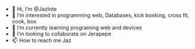- 👋 Hi, I’m @JazInte
- 👀 I’m interested in programming web, Databases, kick boxking, cross fit, cook, box
- 🌱 I’m currently learning programing web and devices
- 💞️ I’m looking to collaborate on Jerapepe
- 📫 How to reach me Jaz

<!---
JazInte/JazInte is a ✨ special ✨ repository because its `README.md` (this file) appears on your GitHub profile.
You can click the Preview link to take a look at your changes.
--->
